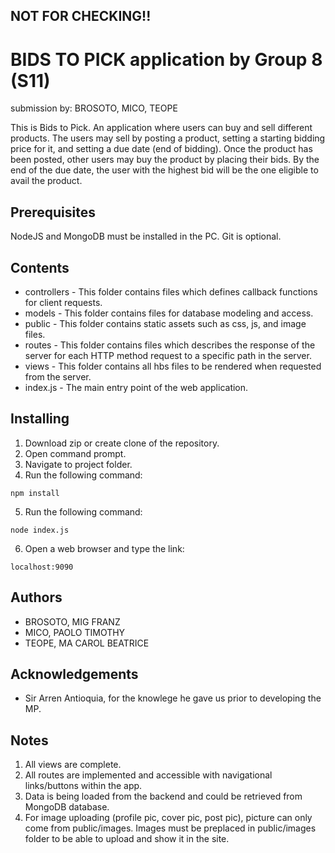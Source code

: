 ## NOT FOR CHECKING!!

# BIDS TO PICK application by Group 8 (S11)
submission by: BROSOTO, MICO, TEOPE <br>

This is Bids to Pick. An application where users can buy and sell different products. The users may sell by posting a product, setting a starting bidding price for it, and setting a due date (end of bidding). Once the product has been posted, other users may buy the product by placing their bids. By the end of the due date, the user with the highest bid will be the one eligible to avail the product. 

## Prerequisites
NodeJS and MongoDB must be installed in the PC. Git is optional.

## Contents
* controllers - This folder contains files which defines callback functions for client requests.
* models - This folder contains files for database modeling and access.
* public - This folder contains static assets such as css, js, and image files.
* routes - This folder contains files which describes the response of the server for each HTTP method request to a specific path in the server.
* views - This folder contains all hbs files to be rendered when requested from the server.
* index.js - The main entry point of the web application.

## Installing
1. Download zip or create clone of the repository.
2. Open command prompt.
3. Navigate to project folder.
4. Run the following command:
```
npm install
```
5. Run the following command:
```
node index.js
```
6. Open a web browser and type the link:
```
localhost:9090
```

## Authors
* BROSOTO, MIG FRANZ
* MICO, PAOLO TIMOTHY
* TEOPE, MA CAROL BEATRICE

## Acknowledgements
* Sir Arren Antioquia, for the knowlege he gave us prior to developing the MP.

## Notes
1) All views are complete.
2) All routes are implemented and accessible with navigational links/buttons within the app. 
3) Data is being loaded from the backend and could be retrieved from MongoDB database.
4) For image uploading (profile pic, cover pic, post pic), picture can only come from public/images. Images must be preplaced in public/images folder to be able to upload and show it in the site. 
